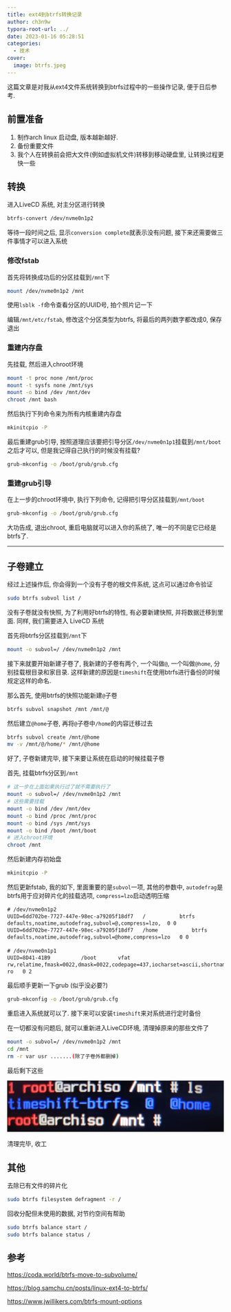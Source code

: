 ```yaml
---
title: ext4到btrfs转换记录
author: ch3n9w
typora-root-url: ../
date: 2023-01-16 05:28:51
categories:
  - 技术
cover:
  image: btrfs.jpeg
---
```


这篇文章是对我从ext4文件系统转换到btrfs过程中的一些操作记录, 便于日后参考. 

## 前置准备

1. 制作arch linux 启动盘, 版本越新越好.
2. 备份重要文件
3. 我个人在转换前会把大文件(例如虚拟机文件)转移到移动硬盘里, 让转换过程更快一些

## 转换

进入LiveCD 系统, 对主分区进行转换

```bash
btrfs-convert /dev/nvme0n1p2
```

等待一段时间之后, 显示`conversion complete`就表示没有问题, 接下来还需要做三件事情才可以进入系统

### 修改fstab

首先将转换成功后的分区挂载到`/mnt`下

```bash
mount /dev/nvme0n1p2 /mnt
```

使用`lsblk -f`命令查看分区的UUID号, 拍个照片记一下

编辑`/mnt/etc/fstab`, 修改这个分区类型为btrfs, 将最后的两列数字都改成0, 保存退出

### 重建内存盘

先挂载, 然后进入chroot环境

```bash
mount -t proc none /mnt/proc
mount -t sysfs none /mnt/sys
mount -o bind /dev /mnt/dev
chroot /mnt bash
```

然后执行下列命令来为所有内核重建内存盘

```bash
mkinitcpio -P
```

最后重建grub引导, 按照道理应该要把引导分区`/dev/nvme0n1p1`挂载到`/mnt/boot`之后才可以, 但是我记得自己执行的时候没有挂载?

```bash
grub-mkconfig -o /boot/grub/grub.cfg
```

### 重建grub引导

在上一步的chroot环境中, 执行下列命令, 记得把引导分区挂载到`/mnt/boot` 

```bash
grub-mkconfig -o /boot/grub/grub.cfg
```



大功告成, 退出chroot, 重启电脑就可以进入你的系统了, 唯一的不同是它已经是btrfs了.

---



## 子卷建立

经过上述操作后, 你会得到一个没有子卷的根文件系统, 这点可以通过命令验证

```bash
sudo btrfs subvol list /
```

没有子卷就没有快照, 为了利用好btrfs的特性, 有必要新建快照,  并将数据迁移到里面. 同样, 我们需要进入 LiveCD 系统

首先将btrfs分区挂载到`/mnt`下

```bash
mount -o subvol=/ /dev/nvme0n1p2 /mnt
```

接下来就要开始新建子卷了, 我新建的子卷有两个, 一个叫做`@`, 一个叫做`@home`, 分别挂载根目录和家目录. 这样新建的原因是`timeshift`在使用btrfs进行备份的时候规定这样的命名.

那么首先, 使用btrfs的快照功能新建`@`子卷

```bash
btrfs subvol snapshot /mnt /mnt/@
```

然后建立`@home`子卷, 再将`@`子卷中`/home`的内容迁移过去

```bash
btrfs subvol create /mnt/@home
mv -v /mnt/@/home/* /mnt/@home
```

好了, 子卷新建完毕, 接下来要让系统在启动的时候挂载子卷

首先, 挂载btrfs分区到`/mnt`

```bash
# 这一步在上面如果执行过了就不需要执行了
mount -o subvol=/ /dev/nvme0n1p2 /mnt
# 这些需要挂载
mount -o bind /dev /mnt/dev                        
mount -o bind /proc /mnt/proc                      
mount -o bind /sys /mnt/sys
mount -o bind /boot /mnt/boot
# 进入chroot环境
chroot /mnt
```

然后新建内存初始盘

```bash
mkinitcpio -P
```

然后更新fstab, 我的如下, 里面重要的是`subvol`一项, 其他的参数中, `autodefrag`是btrfs用于应对碎片化的挂载选项, `compress=lzo`启动透明压缩

```
# /dev/nvme0n1p2
UUID=6dd702be-7727-447e-98ec-a79205f18df7	/         	btrfs      	defaults,noatime,autodefrag,subvol=@,compress=lzo,	0 0
UUID=6dd702be-7727-447e-98ec-a79205f18df7	/home         	btrfs      	defaults,noatime,autodefrag,subvol=@home,compress=lzo	0 0

# /dev/nvme0n1p1
UUID=8D41-41B9      	/boot     	vfat      	rw,relatime,fmask=0022,dmask=0022,codepage=437,iocharset=ascii,shortname=mixed,utf8,errors=remount-ro	0 2
```

最后顺手更新一下grub (似乎没必要?)

```bash
grub-mkconfig -o /boot/grub/grub.cfg
```

重启进入系统就可以了. 接下来可以安装`timeshift`来对系统进行定时备份

在一切都没有问题后, 就可以重新进入LiveCD环境, 清理掉原来的那些文件了

```bash
mount -o subvol=/ /dev/nvme0n1p2 /mnt
cd /mnt
rm -r var usr .......(除了子卷外都删掉)
```

最后剩下这些

![image-20230116063914754](image-20230116063914754.png)

清理完毕, 收工

## 其他

去除已有文件的碎片化

```bash
sudo btrfs filesystem defragment -r /
```

回收分配但未使用的数据, 对节约空间有帮助

```bash
sudo btrfs balance start /
sudo btrfs balance status /
```



## 参考

https://coda.world/btrfs-move-to-subvolume/

https://blog.samchu.cn/posts/linux-ext4-to-btrfs/

https://www.jwillikers.com/btrfs-mount-options
